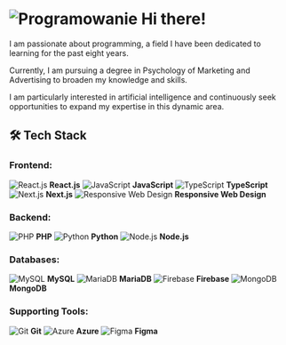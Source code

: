 # ![Programowanie](https://img.icons8.com/color/48/000000/source-code.png) Hi there! 

I am passionate about programming, a field I have been dedicated to learning for the past eight years. 

Currently, I am pursuing a degree in Psychology of Marketing and Advertising to broaden my knowledge and skills. 

I am particularly interested in artificial intelligence and continuously seek opportunities to expand my expertise in this dynamic area.

## 🛠️ Tech Stack

### Frontend:
![React.js](https://img.icons8.com/color/48/000000/react-native.png) **React.js**
![JavaScript](https://img.icons8.com/color/48/000000/javascript.png) **JavaScript**
![TypeScript](https://img.icons8.com/color/48/000000/typescript.png) **TypeScript**
![Next.js](https://img.icons8.com/color/48/000000/nextjs.png) **Next.js**
![Responsive Web Design](https://img.icons8.com/color/48/000000/web.png) **Responsive Web Design**

### Backend:
![PHP](https://img.icons8.com/officel/48/000000/php-logo.png) **PHP**
![Python](https://img.icons8.com/color/48/000000/python.png) **Python**
![Node.js](https://img.icons8.com/color/48/000000/nodejs.png) **Node.js**

### Databases:
![MySQL](https://img.icons8.com/ios-filled/50/000000/mysql-logo.png) **MySQL**
![MariaDB](https://img.icons8.com/color/48/000000/database-restore.png) **MariaDB**
![Firebase](https://img.icons8.com/color/48/000000/firebase.png) **Firebase**
![MongoDB](https://img.icons8.com/color/48/000000/mongodb.png) **MongoDB**

### Supporting Tools:
![Git](https://img.icons8.com/color/48/000000/git.png) **Git**
![Azure](https://img.icons8.com/color/48/000000/azure-1.png) **Azure**
![Figma](https://img.icons8.com/color/48/000000/figma.png) **Figma**

